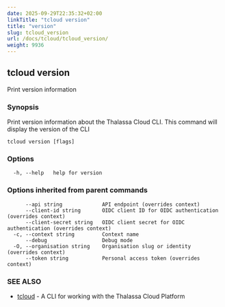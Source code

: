 ```yaml
---
date: 2025-09-29T22:35:32+02:00
linkTitle: "tcloud version"
title: "version"
slug: tcloud_version
url: /docs/tcloud/tcloud_version/
weight: 9936
---
```

## tcloud version

Print version information

### Synopsis

Print version information about the Thalassa Cloud CLI. This command will display the version of the CLI

```
tcloud version [flags]
```

### Options

```
  -h, --help   help for version
```

### Options inherited from parent commands

```
      --api string             API endpoint (overrides context)
      --client-id string       OIDC client ID for OIDC authentication (overrides context)
      --client-secret string   OIDC client secret for OIDC authentication (overrides context)
  -c, --context string         Context name
      --debug                  Debug mode
  -O, --organisation string    Organisation slug or identity (overrides context)
      --token string           Personal access token (overrides context)
```

### SEE ALSO

* [tcloud](/docs/tcloud/tcloud/)	 - A CLI for working with the Thalassa Cloud Platform

